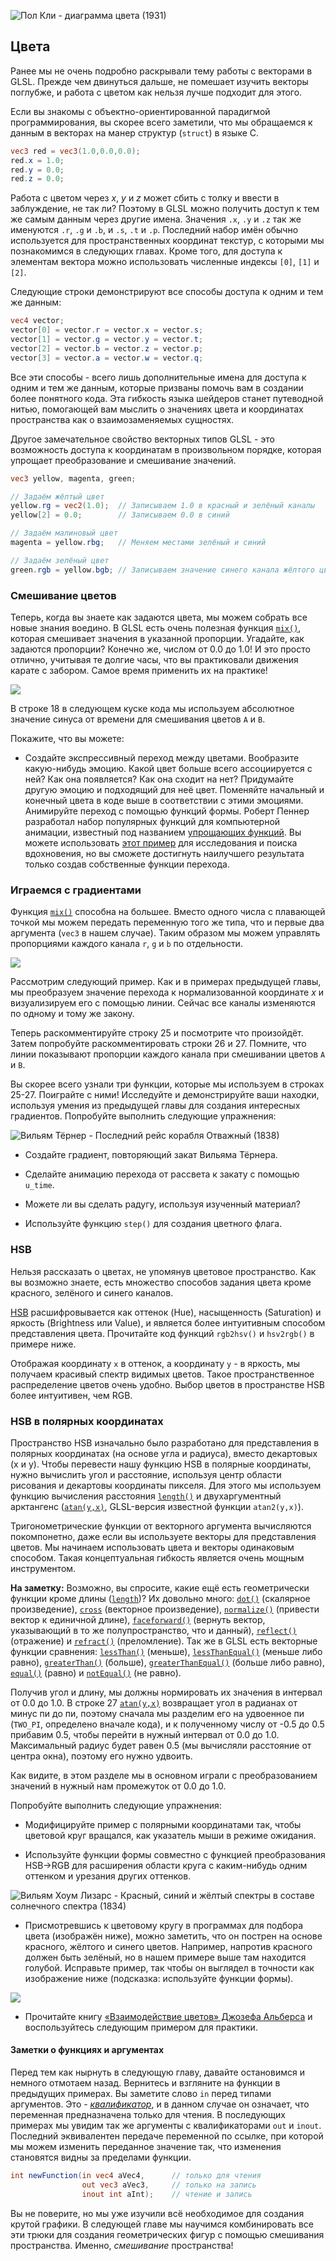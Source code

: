 ![Пол Кли - диаграмма цвета (1931)](klee.jpg)

## Цвета

Ранее мы не очень подробно раскрывали тему работы с векторами в GLSL. Прежде чем двинуться дальше, не помешает изучить векторы  поглубже, и работа с цветом как нельзя лучше подходит для этого.

Если вы знакомы с объектно-ориентированной парадигмой программирования, вы скорее всего заметили, что мы обращаемся к данным в векторах на манер структур (`struct`) в языке С.

```glsl
vec3 red = vec3(1.0,0.0,0.0);
red.x = 1.0;
red.y = 0.0;
red.z = 0.0;
```

Работа с цветом через *x*, *y* и *z* может сбить с толку и ввести в заблуждение, не так ли? Поэтому в GLSL можно получить доступ к тем же самым данным через другие имена. Значения `.x`, `.y` и `.z` так же именуются `.r`, `.g` и `.b`, и `.s`, `.t` и `.p`. Последний набор имён обычно используется для пространственных координат текстур, с которыми мы познакомимся в следующих главах. Кроме того, для доступа к элементам вектора можно использовать численные индексы `[0]`, `[1]` и `[2]`.

Следующие строки демонстрируют все способы доступа к одним и тем же данным:

```glsl
vec4 vector;
vector[0] = vector.r = vector.x = vector.s;
vector[1] = vector.g = vector.y = vector.t;
vector[2] = vector.b = vector.z = vector.p;
vector[3] = vector.a = vector.w = vector.q;
```

Все эти способы - всего лишь дополнительные имена для доступа к одним и тем же данным, которые призваны помочь вам в создании более понятного кода. Эта гибкость языка шейдеров станет путеводной нитью, помогающей вам мыслить о значениях цвета и координатах пространства как о взаимозаменяемых сущностях.

Другое замечательное свойство векторных типов GLSL - это возможность доступа к координатам в произвольном порядке, которая упрощает преобразование и смешивание значений.

```glsl
vec3 yellow, magenta, green;

// Задаём жёлтый цвет
yellow.rg = vec2(1.0);  // Записываем 1.0 в красный и зелёный каналы
yellow[2] = 0.0;        // Записываем 0.0 в синий

// Задаём малиновый цвет
magenta = yellow.rbg;   // Меняем местами зелёный и синий

// Задаём зелёный цвет
green.rgb = yellow.bgb; // Записываем значение синего канала жёлтого цвета (0) в красный и синий
```

### Смешивание цветов

Теперь, когда вы знаете как задаются цвета, мы можем собрать все новые знания воедино. В GLSL есть очень полезная функция [`mix()`](../glossary/?search=mix), которая смешивает значения в указанной пропорции. Угадайте, как задаются пропорции? Конечно же, числом от 0.0 до 1.0! И это просто отлично, учитывая те долгие часы, что вы практиковали движения карате с забором. Самое время применить их на практике!

![](mix-f.jpg)

В строке 18 в следующем куске кода мы используем абсолютное значение синуса от времени для смешивания цветов `A` и `B`.

<div class="codeAndCanvas" data="mix.frag"></div>

Покажите, что вы можете:

* Создайте экспрессивный переход между цветами. Вообразите какую-нибудь эмоцию. Какой цвет больше всего ассоциируется с ней? Как она появляется? Как она сходит на нет? Придумайте другую эмоцию и подходящий для неё цвет. Поменяйте начальный и конечный цвета в коде выше в соответствии с этими эмоциями. Анимируйте переход с помощью функций формы. Роберт Пеннер разработал набор популярных функций для компьютерной анимации, известный под названием [упрощающих функций](http://easings.net/). Вы можете использовать [этот пример](../edit.php#06/easing.frag) для исследования и поиска вдохновения, но вы сможете достигнуть наилучшего результата только создав собственные функции перехода.

### Играемся с градиентами

Функция [`mix()`](../glossary/?search=mix) способна на большее. Вместо одного числа с плавающей точкой мы можем передать переменную того же типа, что и первые два аргумента (`vec3` в нашем случае). Таким образом мы можем управлять пропорциями каждого канала `r`, `g` и `b` по отдельности.

![](mix-vec.jpg)

Рассмотрим следующий пример. Как и в примерах предыдущей главы, мы преобразуем значение перехода к нормализованной координате *x* и визуализируем его с помощью линии. Сейчас все каналы изменяются по одному и тому же закону.

Теперь раскомментируйте строку 25 и посмотрите что произойдёт. Затем попробуйте раскомментировать строки 26 и 27. Помните, что линии показывают пропорции каждого канала при смешивании цветов `A` и `B`.

<div class="codeAndCanvas" data="gradient.frag"></div>

Вы скорее всего узнали три функции, которые мы используем в строках 25-27. Поиграйте с ними! Исследуйте и демонстрируйте ваши находки, используя умения из предыдущей главы для создания интересных градиентов. Попробуйте выполнить следующие упражнения:

![Вильям Тёрнер - Последний рейс корабля Отважный (1838)](turner.jpg)

* Создайте градиент, повторяющий закат Вильяма Тёрнера.

* Сделайте анимацию перехода от рассвета к закату с помощью `u_time`.

* Можете ли вы сделать радугу, используя изученный материал?

* Используйте функцию `step()` для создания цветного флага.

### HSB

Нельзя рассказать о цветах, не упомянув цветовое пространство. Как вы возможно знаете, есть множество способов задания цвета кроме красного, зелёного и синего каналов.

[HSB](https://ru.wikipedia.org/wiki/HSV_(%D1%86%D0%B2%D0%B5%D1%82%D0%BE%D0%B2%D0%B0%D1%8F_%D0%BC%D0%BE%D0%B4%D0%B5%D0%BB%D1%8C)) расшифровывается как оттенок (Hue), насыщенность (Saturation) и яркость (Brightness или Value), и является более интуитивным способом представления цвета. Прочитайте код функций `rgb2hsv()` и `hsv2rgb()` в примере ниже.

Отображая координату `x` в оттенок, а координату `y` - в яркость, мы получаем красивый спектр видимых цветов. Такое пространственное распределение цветов очень удобно. Выбор цветов в пространстве HSB более интуитивен, чем RGB.

<div class="codeAndCanvas" data="hsb.frag"></div>

### HSB в полярных координатах

Пространство HSB изначально было разработано для представления в полярных координатах (на основе угла и радиуса), вместо декартовых (x и y). Чтобы перевести нашу функцию HSB в полярные координаты, нужно вычислить угол и расстояние, используя центр области рисования и декартовы координаты пикселя. Для этого мы используем функцию вычисления расстояния [`length()`](../glossary/?search=length) и двухаргументный арктангенс ([`atan(y,x)`](../glossary/?search=atan), GLSL-версия известной функции `atan2(y,x)`).

Тригонометрические функции от векторного аргумента вычисляются покомпонетно, даже если вы используете векторы для представления цветов. Мы начинаем использовать цвета и векторы одинаковым способом. Такая концептуальная гибкость является очень мощным инструментом.

**На заметку:** Возможно, вы спросите, какие ещё есть геометрически функции кроме длины ([`length`](../glossary/?search=length))? Их довольно много: [`dot()`](../glossary/?search=dot) (скалярное произведение), [`cross`](../glossary/?search=cross) (векторное произведение), [`normalize()`](../glossary/?search=normalize) (привести вектор к единичной длине), [`faceforward()`](../glossary/?search=faceforward) (вернуть вектор, указывающий в то же полупространство, что и данный), [`reflect()`](../glossary/?search=reflect) (отражение) и [`refract()`](../glossary/?search=refract) (преломление). Так же в GLSL есть векторные функции сравнения: [`lessThan()`](../glossary/?search=lessThan) (меньше), [`lessThanEqual()`](../glossary/?search=lessThanEqual) (меньше либо равно), [`greaterThan()`](../glossary/?search=greaterThan) (больше), [`greaterThanEqual()`](../glossary/?search=greaterThanEqual) (больше либо равно), [`equal()`](../glossary/?search=equal) (равно) и [`notEqual()`](../glossary/?search=notEqual) (не равно).

Получив угол и длину, мы должны нормировать их значения в интервал от 0.0 до 1.0. В строке 27 [`atan(y,x)`](../glossary/?search=atan) возвращает угол в радианах от минус пи до пи, поэтому сначала мы разделим его на удвоенное пи (`TWO_PI`, определено вначале кода), и к полученному числу от -0.5 до 0.5 прибавим 0.5, чтобы перейти в нужный интервал от 0.0 до 1.0. Максимальный радиус будет равен 0.5 (мы вычисляли расстояние от центра окна), поэтому его нужно удвоить.

Как видите, в этом разделе мы в основном играли с преобразованием значений в нужный нам промежуток от 0.0 до 1.0.

<div class="codeAndCanvas" data="hsb-colorwheel.frag"></div>

Попробуйте выполнить следующие упражнения:

* Модифицируйте пример с полярными координатами так, чтобы цветовой круг вращался, как указатель мыши в режиме ожидания.

* Используйте функции формы совместно с функцией преобразования HSB->RGB для расширения области круга с каким-нибудь одним оттенком и урезания других оттенков.

![Вильям Хоум Лизарс - Красный, синий и жёлтый спектры в составе солнечного спектра (1834)](spectrums.jpg)

* Присмотревшись к цветовому кругу в программах для подбора цвета (изображён ниже), можно заметить, что он пострен на основе красного, жёлтого и синего цветов. Например, напротив красного должен быть зелёный, но в нашем примере выше там находится голубой. Исправьте пример, так чтобы он выглядел в точности как изображение ниже (подсказка: используйте функции формы).

![](colorwheel.png)

* Прочитайте книгу [«Взаимодействие цветов» Джозефа Альберса](http://www.goodreads.com/book/show/111113.Interaction_of_Color) и воспользуйтесь следующим примером для практики.

<div class="glslGallery" data="160505191155,160505193939,160505200330,160509131554,160509131509,160509131420,160509131240" data-properties="clickRun:editor,openFrameIcon:false,showAuthor:false"></div>

#### Заметки о функциях и аргументах

Перед тем как нырнуть в следующую главу, давайте остановимся и немного отмотаем назад. Вернитесь и взгляните на функции в предыдущих примерах. Вы заметите слово `in` перед типами аргументов. Это - [*квалификатор*](http://www.shaderific.com/glsl-qualifiers/#inputqualifier), и в данном случае он означает, что переменная предназначена только для чтения. В последующих примерах мы увидим так же аргументы с квалификаторами `out` и `inout`. Последний эквивалентен передаче переменной по ссылке, при которой мы можем изменить переданное значение так, что изменения становятся видны за пределами функции.

```glsl
int newFunction(in vec4 aVec4,      // только для чтения
                out vec3 aVec3,     // только на запись
                inout int aInt);    // чтение и запись
```

Вы не поверите, но мы уже изучили всё необходимое для создания крутой графики. В следующей главе мы научимся комбинировать все эти трюки для создания геометрических фигур с помощью смешивания пространства. Именно, *смешивание* пространства!
